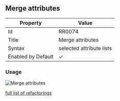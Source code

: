 ## Merge attributes

| Property | Value |
| -------- | ----- |
| Id | RR0074 |
| Title | Merge attributes |
| Syntax | selected attribute lists |
| Enabled by Default | &#x2713; |

### Usage

![Merge attributes](../../images/refactorings/MergeAttributes.png)

[full list of refactorings](Refactorings.md)
